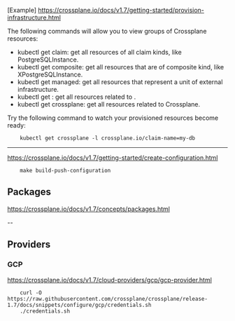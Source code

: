 

[Example] https://crossplane.io/docs/v1.7/getting-started/provision-infrastructure.html

The following commands will allow you to view groups of Crossplane resources:

- kubectl get claim: get all resources of all claim kinds, like PostgreSQLInstance.
- kubectl get composite: get all resources that are of composite kind, like XPostgreSQLInstance.
- kubectl get managed: get all resources that represent a unit of external infrastructure.
- kubectl get <name-of-provider>: get all resources related to <provider>.
- kubectl get crossplane: get all resources related to Crossplane.

Try the following command to watch your provisioned resources become ready:

```
    kubectl get crossplane -l crossplane.io/claim-name=my-db
```

---

https://crossplane.io/docs/v1.7/getting-started/create-configuration.html

```
    make build-push-configuration
```

## Packages

https://crossplane.io/docs/v1.7/concepts/packages.html


--
## Providers

### GCP

https://crossplane.io/docs/v1.7/cloud-providers/gcp/gcp-provider.html

```shell
    curl -O https://raw.githubusercontent.com/crossplane/crossplane/release-1.7/docs/snippets/configure/gcp/credentials.sh
    ./credentials.sh
```